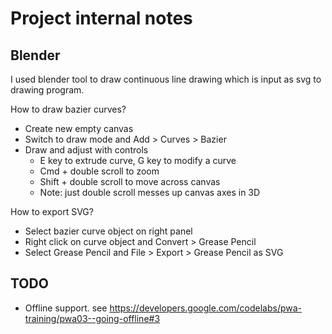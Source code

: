 # Project internal notes

## Blender

I used blender tool to draw continuous line drawing which is input as svg to drawing program.

How to draw bazier curves?

- Create new empty canvas
- Switch to draw mode and Add > Curves > Bazier
- Draw and adjust with controls
  - E key to extrude curve, G key to modify a curve
  - Cmd + double scroll to zoom
  - Shift + double scroll to move across canvas
  - Note: just double scroll messes up canvas axes in 3D

How to export SVG?

- Select bazier curve object on right panel
- Right click on curve object and Convert > Grease Pencil
- Select Grease Pencil and File > Export > Grease Pencil as SVG

## TODO

- Offline support. see https://developers.google.com/codelabs/pwa-training/pwa03--going-offline#3
